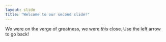 ```yaml
---
layout: slide
title: "Welcome to our second slide!"
---
```

We were on the verge of greatness, we were *this* close.
Use the left arrow to go back!
